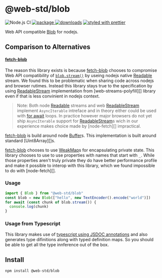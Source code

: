 # @web-std/blob

![Node.js CI][node.js ci]
[![package][version.icon] ![downloads][downloads.icon]][package.url]
[![styled with prettier][prettier.icon]][prettier.url]

Web API compatible [Blob][] for nodejs.

## Comparison to Alternatives

#### [fetch-blob][]

The reason this library exists is because [fetch-blob][] chooses to compromise
Web API compatibility of [`blob.stream()`][w3c blob.stream] by useing nodejs
native [Readable][] stream. We found this to be problematic when sharing code
across nodejs and browser rutimes. Instead this library stays true to the
specification by using [ReadableStream][] implementation from [web-streams-polyfill][]
library even if that is less convinient in nodejs context.

> Note: Both node [Readable][] streams and web [ReadableStream][] implement
> `AsyncIterable` intreface and in theory either could be used with [for await][]
> loops. In practice however major browsers do not yet ship `AsyncIterable`
> support for [ReadableStream][]s wich in our experience makes choice made by
> [node-fetch][] impractical.

[fetch-blob][] is build around node [Buffer][]s. This implementation is built
around standard [Uint8Array][]s.

[fetch-blob] chooses to use [WeakMap][]s for encapsulating private state. This
library chooses to use to use properties with names that start with `_`. While
those properties aren't truly private they do have better performance profile
and make it possible to interop with this library, which we found impossible
to do with [node-fetch][].

### Usage

```js
import { Blob } from "@web-std/blob"
const blob = new Blob(["hello", new TextEncoder().encode("world")])
for await (const chunk of blob.stream()) {
  console.log(chunk)
}
```

### Usage from Typescript

This library makes use of [typescript using JSDOC annotations][ts-jsdoc] and
also generates type difinitions along with typed definition maps. So you should
be able to get all the type innference out of the box.

## Install

    npm install @web-std/blob

[node.js ci]: https://github.com/web-std/blob/workflows/Node.js%20CI/badge.svg
[version.icon]: https://img.shields.io/npm/v/@web-std/blob.svg
[downloads.icon]: https://img.shields.io/npm/dm/@web-std/blob.svg
[package.url]: https://npmjs.org/package/@web-std/blob
[downloads.image]: https://img.shields.io/npm/dm/@web-std/blob.svg
[downloads.url]: https://npmjs.org/package/@web-std/blob
[prettier.icon]: https://img.shields.io/badge/styled_with-prettier-ff69b4.svg
[prettier.url]: https://github.com/prettier/prettier
[blob]: https://developer.mozilla.org/en-US/docs/Web/API/Blob/Blob
[fetch-blob]: https://github.com/node-fetch/fetch-blob
[readablestream]: https://developer.mozilla.org/en-US/docs/Web/API/ReadableStream
[readable]: https://nodejs.org/api/stream.html#stream_readable_streams
[w3c blob.stream]: https://w3c.github.io/FileAPI/#dom-blob-stream
[for await]: https://developer.mozilla.org/en-US/docs/Web/JavaScript/Reference/Statements/for-await...of
[buffer]: https://nodejs.org/api/buffer.html
[weakmap]: https://developer.mozilla.org/en-US/docs/Web/JavaScript/Reference/Global_Objects/WeakMap
[ts-jsdoc]: https://www.typescriptlang.org/docs/handbook/jsdoc-supported-types.html
